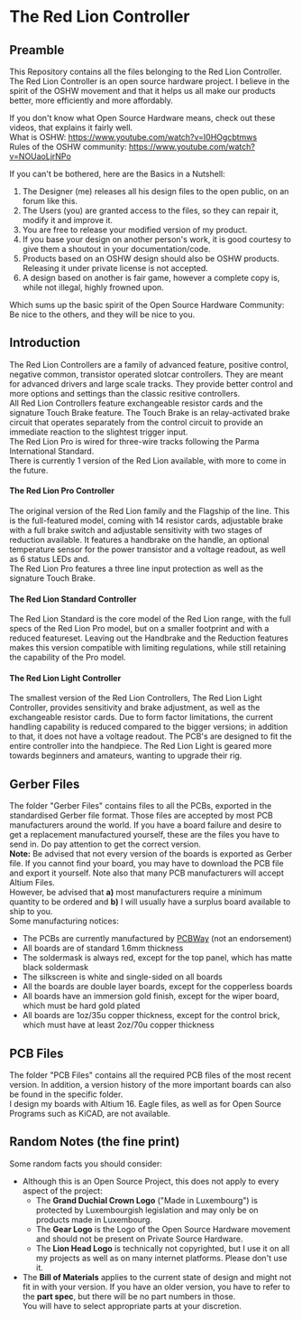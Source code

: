 # The Red Lion Controller

## Preamble

This Repository contains all the files belonging to the Red Lion Controller. 
The Red Lion Controller is an open source hardware project. I believe in the spirit of the OSHW movement and that it helps us all make our products better, more efficiently and more affordably. 

If you don't know what Open Source Hardware means, check out these videos, that explains it fairly well.  
What is OSHW: https://www.youtube.com/watch?v=I0HOgcbtmws   
Rules of the OSHW community: https://www.youtube.com/watch?v=NOUaoLjrNPo 

If you can't be bothered, here are the Basics in a Nutshell:
1) The Designer (me) releases all his design files to the open public, on an forum like this.
2) The Users (you) are granted access to the files, so they can repair it, modify it and improve it. 
3) You are free to release your modified version of my product. 
4) If you base your design on another person's work, it is good courtesy to give them a shoutout in your documentation/code. 
5) Products based on an OSHW design should also be OSHW products. Releasing it under private license is not accepted. 
6) A design based on another is fair game, however a complete copy is, while not illegal, highly frowned upon.  

Which sums up the basic spirit of the Open Source Hardware Community: Be nice to the others, and they will be nice to you. 

## Introduction

The Red Lion Controllers are a family of advanced feature, positive control, negative common, transistor operated slotcar controllers. They are meant for advanced drivers and large scale tracks. They provide better control and more options and settings than the classic resitive controllers.  
All Red Lion Controllers feature exchangeable resistor cards and the signature Touch Brake feature. The Touch Brake is an relay-activated brake circuit that operates separately from the control circuit to provide an immediate reaction to the slightest trigger input.  
The Red Lion Pro is wired for three-wire tracks following the Parma International Standard.  
There is currently 1 version of the Red Lion available, with more to come in the future.  
#### The Red Lion Pro Controller  
The original version of the Red Lion family and the Flagship of the line. This is the full-featured model, coming with 14 resistor cards, adjustable brake with a full brake switch and adjustable sensitivity with two stages of reduction available. It features a handbrake on the handle, an optional temperature sensor for the power transistor and a voltage readout, as well as 6 status LEDs and.  
The Red Lion Pro features a three line input protection as well as the signature Touch Brake.  
#### The Red Lion Standard Controller  
The Red Lion Standard is the core model of the Red Lion range, with the full specs of the Red Lion Pro model, but on a smaller footprint and with a reduced featureset. Leaving out the Handbrake and the Reduction features makes this version compatible with limiting regulations, while still retaining the capability of the Pro model. 
#### The Red Lion Light Controller
The smallest version of the Red Lion Controllers, The Red Lion Light Controller, provides sensitivity and brake adjustment, as well as the exchangeable resistor cards. Due to form factor limitations, the current handling capability is reduced compared to the bigger versions; in addition to that, it does not have a voltage readout. The PCB's are designed to fit the entire controller into the handpiece. The Red Lion Light is geared more towards beginners and amateurs, wanting to upgrade their rig.  

## Gerber Files

The folder "Gerber Files" contains files to all the PCBs, exported in the standardised Gerber file format. Those files are accepted by most PCB manufacturers around the world. If you have a board failure and desire to get a replacement manufactured yourself, these are the files you have to send in. Do pay attention to get the correct version.  
**Note:** Be advised that not every version of the boards is exported as Gerber file. If you cannot find your board, you may have to      download the PCB file and export it yourself. Note also that many PCB manufacturers will accept Altium Files.  
However, be advised that **a)** most manufacturers require a minimum quantity to be ordered and **b)** I will usually have a surplus board available to ship to you.  
Some manufacturing notices:
* The PCBs are currently manufactured by [PCBWay](https://www.pcbway.com/) (not an endorsement)
* All boards are of standard 1.6mm thickness
* The soldermask is always red, except for the top panel, which has matte black soldermask
* The silkscreen is white and single-sided on all boards
* All the boards are double layer boards, except for the copperless boards
* All boards have an immersion gold finish, except for the wiper board, which must be hard gold plated
* All boards are 1oz/35u copper thickness, except for the control brick, which must have at least 2oz/70u copper thickness

## PCB Files

The folder "PCB Files" contains all the required PCB files of the most recent version. In addition, a version history of the more important boards can also be found in the specific folder.  
I design my boards with Altium 16. Eagle files, as well as for Open Source Programs such as KiCAD, are not available. 

## Random Notes (the fine print)

Some random facts you should consider:
* Although this is an Open Source Project, this does not apply to every aspect of the project:
    * The **Grand Duchial Crown Logo** ("Made in Luxembourg") is protected by Luxembourgish legislation and may only be on products made in Luxembourg. 
    * The **Gear Logo** is the Logo of the Open Source Hardware movement and should not be present on Private Source Hardware. 
    * The **Lion Head Logo** is technically not copyrighted, but I use it on all my projects as well as on many internet platforms. Please don't use it. 
* The **Bill of Materials** applies to the current state of design and might not fit in with your version. If you have an older version, you have to refer to the **part spec**, but there will be no part numbers in those.  
You will have to select appropriate parts at your discretion. 
